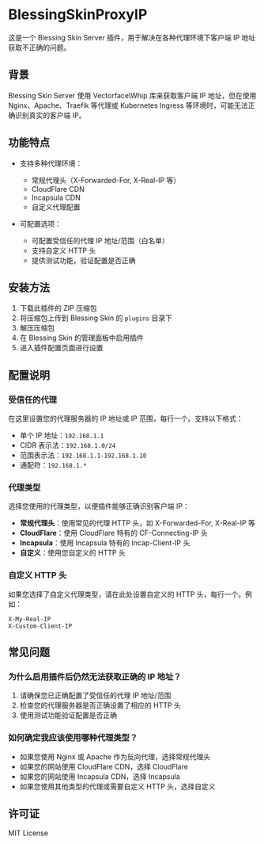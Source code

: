 # BlessingSkinProxyIP

这是一个 Blessing Skin Server 插件，用于解决在各种代理环境下客户端 IP 地址获取不正确的问题。

## 背景

Blessing Skin Server 使用 Vectorface\Whip 库来获取客户端 IP 地址，但在使用 Nginx、Apache、Traefik 等代理或 Kubernetes Ingress 等环境时，可能无法正确识别真实的客户端 IP。

## 功能特点

- 支持多种代理环境：
  - 常规代理头（X-Forwarded-For, X-Real-IP 等）
  - CloudFlare CDN
  - Incapsula CDN
  - 自定义代理配置

- 可配置选项：
  - 可配置受信任的代理 IP 地址/范围（白名单）
  - 支持自定义 HTTP 头
  - 提供测试功能，验证配置是否正确

## 安装方法

1. 下载此插件的 ZIP 压缩包
2. 将压缩包上传到 Blessing Skin 的 `plugins` 目录下
3. 解压压缩包
4. 在 Blessing Skin 的管理面板中启用插件
5. 进入插件配置页面进行设置

## 配置说明

### 受信任的代理

在这里设置您的代理服务器的 IP 地址或 IP 范围，每行一个。支持以下格式：

- 单个 IP 地址：`192.168.1.1`
- CIDR 表示法：`192.168.1.0/24`
- 范围表示法：`192.168.1.1-192.168.1.10`
- 通配符：`192.168.1.*`

### 代理类型

选择您使用的代理类型，以便插件能够正确识别客户端 IP：

- **常规代理头**：使用常见的代理 HTTP 头，如 X-Forwarded-For, X-Real-IP 等
- **CloudFlare**：使用 CloudFlare 特有的 CF-Connecting-IP 头
- **Incapsula**：使用 Incapsula 特有的 Incap-Client-IP 头
- **自定义**：使用您自定义的 HTTP 头

### 自定义 HTTP 头

如果您选择了自定义代理类型，请在此处设置自定义的 HTTP 头，每行一个。例如：

```
X-My-Real-IP
X-Custom-Client-IP
```

## 常见问题

### 为什么启用插件后仍然无法获取正确的 IP 地址？

1. 请确保您已正确配置了受信任的代理 IP 地址/范围
2. 检查您的代理服务器是否正确设置了相应的 HTTP 头
3. 使用测试功能验证配置是否正确

### 如何确定我应该使用哪种代理类型？

- 如果您使用 Nginx 或 Apache 作为反向代理，选择常规代理头
- 如果您的网站使用 CloudFlare CDN，选择 CloudFlare
- 如果您的网站使用 Incapsula CDN，选择 Incapsula
- 如果您使用其他类型的代理或需要自定义 HTTP 头，选择自定义

## 许可证

MIT License
